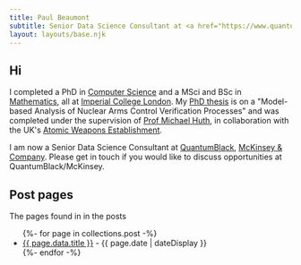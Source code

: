 ```yaml
---
title: Paul Beaumont
subtitle: Senior Data Science Consultant at <a href="https://www.quantumblack.com/">QuantumBlack</a>, <a href="https://www.mckinsey.com/">McKinsey & Company</a>
layout: layouts/base.njk
---
```



## Hi

I completed a PhD in <a href="http://www.imperial.ac.uk/computing">Computer Science</a> and a MSci and BSc in <a href="http://www.imperial.ac.uk/mathematics">Mathematics</a>, all at <a href="https://www.imperial.ac.uk">Imperial College London</a>. My <a href="http://hdl.handle.net/10044/1/54653">PhD thesis</a> is on a "Model-based Analysis of Nuclear Arms Control Verification Processes" and was completed under the supervision of <a href="https://www.doc.ic.ac.uk/~mrh/">Prof Michael Huth</a>, in collaboration with the UK's <a href="http://www.awe.co.uk/">Atomic Weapons Establishment</a>.

I am now a Senior Data Science Consultant at <a href="https://www.quantumblack.com/">QuantumBlack</a>, <a href="https://www.mckinsey.com/">McKinsey & Company</a>. Please get in touch if you would like to discuss opportunities at QuantumBlack/McKinsey.


## Post pages

The pages found in in the posts

<ul class="listing">
{%- for page in collections.post -%}
  <li>
    <a href="{{ page.url }}">{{ page.data.title }}</a> -
    <time datetime="{{ page.date }}">{{ page.date | dateDisplay }}</time>
  </li>
{%- endfor -%}
</ul>



